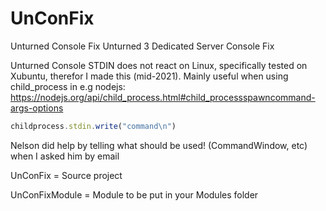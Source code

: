 # UnConFix
Unturned Console Fix
Unturned 3 Dedicated Server Console Fix


Unturned Console STDIN does not react on Linux, specifically tested on Xubuntu, therefor I made this (mid-2021).
Mainly useful when using child_process in e.g nodejs: https://nodejs.org/api/child_process.html#child_processspawncommand-args-options
```js
childprocess.stdin.write("command\n")
```


Nelson did help by telling what should be used! (CommandWindow, etc) when I asked him by email



UnConFix = Source project

UnConFixModule = Module to be put in your Modules folder
